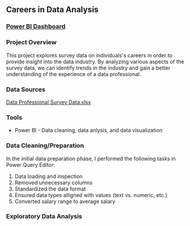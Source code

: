 ## Careers in Data Analysis


### [Power BI Dashboard](https://github.com/user-attachments/files/15570169/Careers.in.Data.Project.pdf)

### Project Overview

This project explores survey data on individuals's careers in order to provide insight into the data industry. By analyzing various aspects of the survey data, we can identify trends in the industry and gain a better understanding of the experience of a data professional.

### Data Sources

[Data Professional Survey Data.xlsx](https://github.com/user-attachments/files/15570398/Power.BI.-.Data.Professional.Survey.Data.xlsx)

### Tools

- Power BI - Data cleaning, data anlysis, and data visualization

### Data Cleaning/Preparation 

In the initial data preparation phase, I performed the following tasks in Power Query Editor: 

1. Data loading and inspection
2. Removed unnecessary columns
3. Standardized the data format
4. Ensured data types alligned with values (text vs. numeric, etc.)
5. Converted salary range to average salary

### Exploratory Data Analysis






